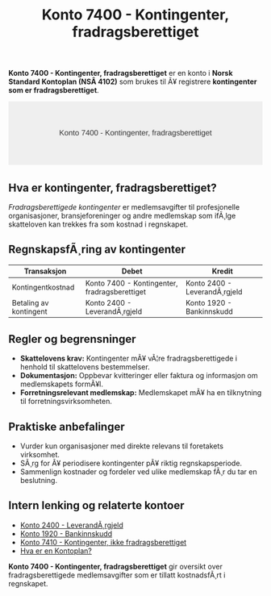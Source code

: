 ﻿---
title: "Konto 7400 - Kontingenter, fradragsberettiget"
meta_title: "7400-kontingenter-fradragsberettiget"
meta_description: '**Konto 7400 - Kontingenter, fradragsberettiget** er en konto i **Norsk Standard Kontoplan (NSÂ 4102)** som brukes til Ã¥ registrere **kontingenter som er fradr...'
slug: 7400-kontingenter-fradragsberettiget
type: blog
layout: pages/single
---

**Konto 7400 - Kontingenter, fradragsberettiget** er en konto i **Norsk Standard Kontoplan (NSÂ 4102)** som brukes til Ã¥ registrere **kontingenter som er fradragsberettiget**.

![Illustrasjon av konto 7400 Kontingenter, fradragsberettiget](7400-kontingenter-fradragsberettiget-image.svg)

## Hva er kontingenter, fradragsberettiget?

*Fradragsberettigede kontingenter* er medlemsavgifter til profesjonelle organisasjoner, bransjeforeninger og andre medlemskap som ifÃ¸lge skatteloven kan trekkes fra som kostnad i regnskapet.

## RegnskapsfÃ¸ring av kontingenter

| Transaksjon                          | Debet                                        | Kredit                      |
|--------------------------------------|----------------------------------------------|-----------------------------|
| Kontingentkostnad                    | Konto 7400 - Kontingenter, fradragsberettiget | Konto 2400 - LeverandÃ¸rgjeld |
| Betaling av kontingent               | Konto 2400 - LeverandÃ¸rgjeld                 | Konto 1920 - Bankinnskudd   |

## Regler og begrensninger

* **Skattelovens krav:** Kontingenter mÃ¥ vÃ¦re fradragsberettigede i henhold til skattelovens bestemmelser.
* **Dokumentasjon:** Oppbevar kvitteringer eller faktura og informasjon om medlemskapets formÃ¥l.
* **Forretningsrelevant medlemskap:** Medlemskapet mÃ¥ ha en tilknytning til forretningsvirksomheten.

## Praktiske anbefalinger

* Vurder kun organisasjoner med direkte relevans til foretakets virksomhet.
* SÃ¸rg for Ã¥ periodisere kontingenter pÃ¥ riktig regnskapsperiode.
* Sammenlign kostnader og fordeler ved ulike medlemskap fÃ¸r du tar en beslutning.

## Intern lenking og relaterte kontoer

* [Konto 2400 - LeverandÃ¸rgjeld](/blogs/kontoplan/2400-leverandorgjeld "Konto 2400 - LeverandÃ¸rgjeld")
* [Konto 1920 - Bankinnskudd](/blogs/kontoplan/1920-bankinnskudd "Konto 1920 - Bankinnskudd")
* [Konto 7410 - Kontingenter, ikke fradragsberettiget](/blogs/kontoplan/7410-kontingenter-ikke-fradragsberettiget "Konto 7410 - Kontingenter, ikke fradragsberettiget")
* [Hva er en Kontoplan?](/blogs/regnskap/hva-er-kontoplan "Hva er en Kontoplan? Komplett Guide til Kontoplaner i Norsk Regnskap")

**Konto 7400 - Kontingenter, fradragsberettiget** gir oversikt over fradragsberettigede medlemsavgifter som er tillatt kostnadsfÃ¸rt i regnskapet.

